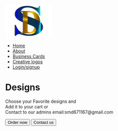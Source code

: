 <html>
<head>
<title>Sahabul Designs</title>
<link rel="stylesheet" href="css.css">
</head>
<body>
<div class="banner">
<div class="navbar">
  <img src="logo.png" class="logo">
  <ul>
        <li><a href="#">Home</a></li>
		<li><a href="#">About</a></li>
		<li><a href="#">Business Cards</a></li>
		<li><a href="#">Creative logos</a></li>
		<li><a href="#">Login/signup</a></li>
  </ul>
</div>
<div class="content">
	<h1>Designs</h1>
	<p> Choose your Favorite designs and <br>Add it to your cart or<br>Contact to our admins email:smd671167@gmail.com</p>
	<div>
		<button type="button"><span></span> Order now</button>
		<button type="button"><span></span> Contact us</button>
	</div>
</div>
</div>
</body>
</html>
